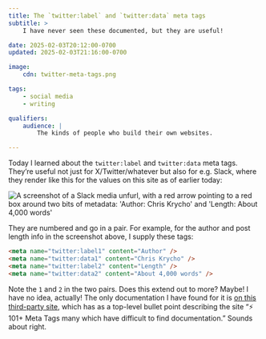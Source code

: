 ```yaml
---
title: The `twitter:label` and `twitter:data` meta tags
subtitle: >
    I have never seen these documented, but they are useful!

date: 2025-02-03T20:12:00-0700
updated: 2025-02-03T21:16:00-0700

image:
    cdn: twitter-meta-tags.png

tags:
    - social media
    - writing

qualifiers:
    audience: |
        The kinds of people who build their own websites.

---
```


Today I learned about the `twitter:label` and `twitter:data` meta tags. They’re useful not just for X/Twitter/whatever but also for e.g. Slack, where they render like this for the values on this site as of earlier today:

![](https://cdn.chriskrycho.com/images/{{image.cdn}} "A screenshot of a Slack media unfurl, with a red arrow pointing to a red box around two bits of metadata: 'Author: Chris Krycho' and 'Length: About 4,000 words'")

They are numbered and go in a pair. For example, for the author and post length info in the screenshot above, I supply these tags:

```html
<meta name="twitter:label1" content="Author" />
<meta name="twitter:data1" content="Chris Krycho" />
<meta name="twitter:label2" content="Length" />
<meta name="twitter:data2" content="About 4,000 words" />
```

Note the `1` and `2` in the two pairs. Does this extend out to more? Maybe! I have no idea, actually! The only documentation I have found for it is [on this third-party site](https://zhead.dev/meta/), which has as a top-level bullet point describing the site “⚡ 101+ Meta Tags many which have difficult to find documentation.” Sounds about right.
